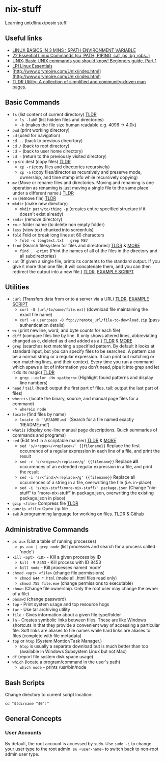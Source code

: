 # nix-stuff
Learning unix/linux/posix stuff

## Useful links
* [LINUX BASICS IN 3 MINS : $PATH ENVIRONMENT VARIABLE](https://www.youtube.com/watch?v=abN6bvyPRxQ)
* [22 Essential Linux Commands (su, PATH, PIPING, cat, ps, bg, jobs..)](https://www.youtube.com/watch?v=XOvlsrCv3Bk)
* [UNIX: Basic UNIX commands you should know! Beginners guide. Part 1](https://www.youtube.com/watch?v=Cpxwo4atrEc)
* [LPI Linux Essentials](https://www.youtube.com/playlist?list=PLtGnc4I6s8dssa8hF4yMTAa4BrSJCSwux)
* [http://www.grymoire.com/Unix/index.html](http://www.grymoire.com/Unix/index.html)
* [TLDR Utility: A collection of simplified and community-driven man pages.](https://github.com/tldr-pages/tldr)

## Basic Commands
* `ls` (list content of current directory) [TLDR](https://tldr.ostera.io/ls)
    * `ls -lahF` (list hidden files and directories)
    * `-h` (makes the file size human readable e.g. 4096 -> 4.0k)
* `pwd` (print working directory)
* `cd` (used for navigation)
* `cd ..` (back to previous direcrtory)
* `cd /`  (back to root directory)
* `cd ~` (back to user home directory)
* `cd -` (return to the previously visited directory)
* `cp` src dest (copy files) [TLDR](https://tldr.ostera.io/cp)
    * `cp -r` (copy files and directories recursively)
    * `cp -a` (copy files/directories recursively and preserve mode, ownership, and time stamp info while recursively copying)
* `mv` (Move or rename files and directories. Moving and renaming is one operation as renaming is just moving a single file to the same place under a different name.) [TLDR](https://tldr.ostera.io/mv)
* `rm` (remove file) [TLDR](https://tldr.ostera.io/rm)
* `mkdir` (make new directory)
    * `mkdir path/to/thing -p` (creates entire specified structure if it doesn't exist already) 
* `rmdir` (remove directory)
* `rm-r` folder name (to delete non empty folder)
* `less` (view text chunked into screenfuls)
* `fold` Fold or break long lines at 60 characters
    * `fold -s longtext.txt | grep M87`
* `find` (Search filesystem for files and directories) [TLDR](https://tldr.ostera.io/find) & [MORE](http://www.grymoire.com/Unix/Find.html)
    * `find . -print` (Print the names of all of the files in the directory and all subdirectories)
* `cat` (If given a single file, prints its contents to the standard output. If you give it more than one file, it will concatenate them, and you can then redirect the output into a new file.) [TLDR](https://tldr.ostera.io/cat), [EXAMPLE SCRIPT](./scripts/cat-example.sh)


## Utilities
* `curl` (Transfers data from or to a server via a URL) [TLDR](https://tldr.ostera.io/curl), [EXAMPLE SCRIPT](./scripts/search-web-page.sh)
   * `curl -O [url/to/some/file.ext]` (download file maintaining the exact file name)
   * `curl -u user:pass -O ftp://remote_url/file-to-download.zip` (pass authentication details)
* `wc` (print newline, word, and byte counts for each file)
* `diff` (compare files line by line.  It only shows altered lines, abbreviating changed as c, deleted as d and added as a.) [TLDR](https://tldr.ostera.io/diff) & [MORE](https://www.computerhope.com/unix/udiff.htm)
* `grep` (searches text matching a specified pattern. By default it looks at standard input, but you can specify files to be searched. A pattern can be a normal string or a regular expression. It can print out matching or non-matching lines, and their context. Every time you run a command which spews a lot of information you don’t need, pipe it into grep and let it do its magic) [TLDR](https://tldr.ostera.io/grep)
    * `grep --color -Hn <pattern>` (Highlight found patterns and display line numbers)
* `head` / `tail` (head: output the first part of files. tail: output the last part of files)
* `whereis` (locate the binary, source, and manual page files for a command)
    * `whereis node`
* `locate` (find files by name)
    * `locate -b '\README.md'` (Search for a file named exactly 'README.md')
* `whatis` (display one-line manual page descriptions. Quick summaries of commands and programs)
* `sed` (Edit text in a scriptable manner) [TLDR](https://tldr.ostera.io/sed) & [MORE](https://www.lifewire.com/example-uses-of-sed-2201058)
    * `sed 's/<regex>/<replace>/' {{filename}}` Replace the first occurrence of a regular expression in each line of a file, and print the result
    * `sed -r 's/<regex>/<replace>/g' {{filename}}` Replace **all** occurrences of an extended regular expression in a file, and print the result
    * `sed -i 's/<find>/<replace>/g' {{filename}}` Replace all occurrences of a string in a file, overwriting the file (i.e. in-place)
    * `sed -i 's/nix-stuff/more-nix-stuff/' package.json` (Change "nix-stuff" to "more-nix-stuff" in package.json, overwriting the existing package.json in place)
* `gzip <file>` Compress file [TLDR](https://tldr.ostera.io/gzip)
* `gunzip <file>` Open zip file
* `awk` A programming language for working on files. [TLDR](https://tldr.ostera.io/awk) & [Github](https://github.com/onetrueawk/awk)

## Administrative Commands
* `ps aux` (List a table of running processes)
    * `ps aux | grep node` (list processes and search for a process called 'node')
* `kill <opt> <ID>` - Kill a given process by ID
    * `kill -9 8453` - Kill process with ID 8453
    * `kill node` - Kill processes named 'node'
* `chmod <opt> <file>` (change file permissions)
    * `chmod 644 *.html` (make all .html files read only)
    * `chmod 755 file.exe` (change permissions to executable)
* `chown` (Change file ownership. Only the root user may change the owner of a file)
* `passwd` (change password)
* `top` - Print system usage and top resource hogs
* `tar` - Use tar archiving utility
* `file` - Gives information about a given file type/folder
* `ln` - Creates symbolic links between files. These are like Windows shortcuts in that they provide a convenient way of accessing a particular file. Soft links are aliases to file names while hard links are aliases to files (complete with file metadata)
* `top` or `htop` (System Montior/Task Manager.)
    * `htop` is usually a separate download but is much better than top (available in Windows Subsystem Linux but not Mac)
* `df` (report file system disk space usage)
* `which` (locate a program/command in the user's path)
    * `which node` - prints /usr/bin/node
    
## Bash Scripts
Change directory to current script location:

`cd "$(dirname "$0")"`

## General Concepts
### User Accounts
By default, the root account is accessed by `sudo`. Use `sudo -i` to change your user type to the root admin. `su <user-name>` to switch back to non-root admin user type.
